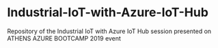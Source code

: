 # Industrial-IoT-with-Azure-IoT-Hub
Repository of the Industrial IoT with Azure IoT Hub session presented on ATHENS AZURE BOOTCAMP 2019 event

